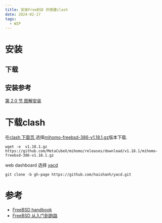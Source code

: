 ```yaml
---
title: 安装FreeBSD 并搭建clash
date: 2024-02-17
tags:
  - WIP
---
```

# 安装

## 下载



## 安装参考

[第 2.0 节 图解安装](https://book.bsdcn.org/di-2-zhang-an-zhuang-freebsd/di-2.0-jie-tu-jie-an-zhuang)

# 下载clash

在[clash 下载页](https://github.com/MetaCubeX/mihomo/releases),选择[mihomo-freebsd-386-v1.18.1.gz](https://github.com/MetaCubeX/mihomo/releases/download/v1.18.1/mihomo-freebsd-386-v1.18.1.gz)版本下载.

`wget -o  v1.18.1.gz https://github.com/MetaCubeX/mihomo/releases/download/v1.18.1/mihomo-freebsd-386-v1.18.1.gz` 

web dashboard 选择 [yacd](https://github.com/haishanh/yacd)

`git clone -b gh-page https://github.com/haishanh/yacd.git`

# 参考

- [FreeBSD handbook](https://docs.freebsd.org/zh-cn/books/handbook/preface/)
- [FreeBSD 从入门到跑路](https://book.bsdcn.org/)